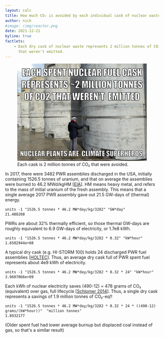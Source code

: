 ```yaml
---
layout: calc
title: How much CO₂ is avoided by each individual cask of nuclear waste?
author: nick
#image: /img/reactor.png
date: 2021-12-21
byline: true
factlets: 
    - Each dry cask of nuclear waste represents 2 million tonnes of CO₂
      that weren't emitted.
---
```


<div class="row">
<div class="col-lg-8" markdown="1">


<figure>
<a href="/img/dry-cask-co2-meme.jpg">
<img class="img-fluid w-75" src="/img/dry-cask-co2-meme.jpg" 
{% imagesize /img/dry-cask-co2-meme.jpg:props %}  
alt="A nuclear dry casks with text explaining that it represents 2 million tonnes of displaced CO2"/></a>
<figcaption markdown="1" class="figure-caption">Each cask is 2 million tonnes of CO₂ that were avoided.
</figcaption>
</figure>

In 2017, there were 3482 PWR assemblies discharged in the USA, initially
containing 1526.5 tonnes of uranium, and that on average the assemblies were
burned to 46.2 MWd/kgHM [[EIA](https://www.eia.gov/nuclear/spent_fuel/)]. HM
means heavy metal, and refers to the mass of initial uranium of the fresh
assembly.  This means that a single average 2017 PWR assembly gave out 21.5
GW-days of (thermal) energy.

    units -1 "1526.5 tonnes * 46.2 MW*day/kg/3282" "GW*day" 
    21.488208

PWRs are about 32% thermally efficient, so those thermal GW-days are roughly
equivalent to 6.9 GW-days of electricity, or 1.7e8 kWh.

    units -1 "1526.5 tonnes * 46.2 MW*day/kg/3282 * 0.32" "kW*hour" 
    1.6502944e+08

A typical dry cask (e.g. HI-STORM 100) holds 24 discharged PWR fuel assemblies
[[HOLTEC](https://holtecinternational.com/innovation/technical-papers/an-overview-of-hi-storm-hi-stars-metcon-conjugate/)].
Thus, an average dry cask full of PWR spent fuel represents about 4e9 kWh of
electricity.

    units -1 "1526.5 tonnes * 46.2 MW*day/kg/3282 * 0.32 * 24" "kW*hour" 
    3.9607066e+09

Each kWh of nuclear electricity saves (490-12) = 478 grams of CO₂ (equivalent)
over gas, full lifecycle [[Schlomer
2014](https://www.ipcc.ch/site/assets/uploads/2018/02/ipcc_wg3_ar5_annex-iii.pdf)].
Thus, a single dry cask represents a savings of 1.9 million tonnes of CO₂-eq!!

    units -1 "1526.5 tonnes * 46.2 MW*day/kg/3282 * 0.32 * 24 * ((490-12) grams/(kW*hour))"  "million tonnes" 
    1.8932177

(Older spent fuel had lower average burnup but displaced coal instead of gas, so that's a similar result)
</div>
</div>